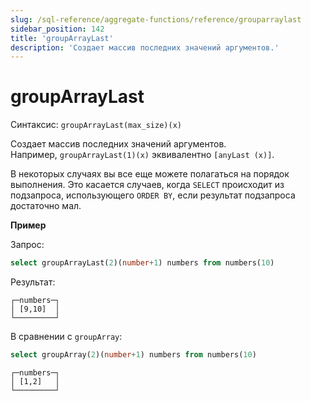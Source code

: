 ```yaml
---
slug: /sql-reference/aggregate-functions/reference/grouparraylast
sidebar_position: 142
title: 'groupArrayLast'
description: 'Создает массив последних значений аргументов.'
---
```



# groupArrayLast

Синтаксис: `groupArrayLast(max_size)(x)`

Создает массив последних значений аргументов.  
Например, `groupArrayLast(1)(x)` эквивалентно `[anyLast (x)]`.

В некоторых случаях вы все еще можете полагаться на порядок выполнения. Это касается случаев, когда `SELECT` происходит из подзапроса, использующего `ORDER BY`, если результат подзапроса достаточно мал.

**Пример**

Запрос:

```sql
select groupArrayLast(2)(number+1) numbers from numbers(10)
```

Результат:

```text
┌─numbers─┐
│ [9,10]  │
└─────────┘
```

В сравнении с `groupArray`:

```sql
select groupArray(2)(number+1) numbers from numbers(10)
```

```text
┌─numbers─┐
│ [1,2]   │
└─────────┘
```
